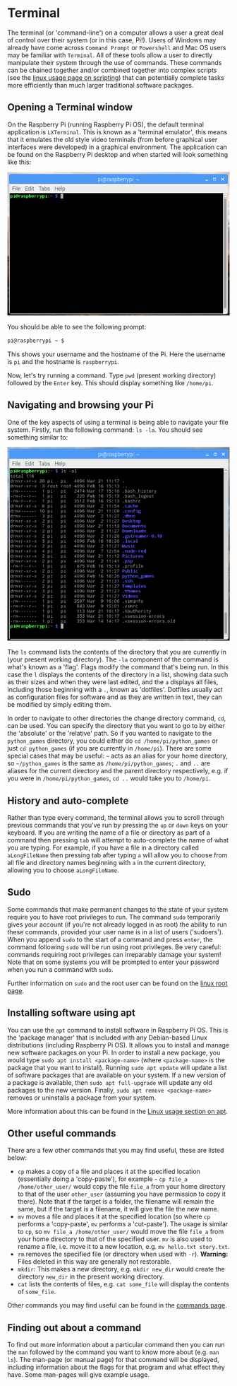 # Terminal

The terminal (or 'command-line') on a computer allows a user a great deal of control over their system (or in this case, Pi!). Users of Windows may already have come across `Command Prompt` or `Powershell` and Mac OS users may be familiar with `Terminal`. All of these tools allow a user to directly manipulate their system through the use of commands. These commands can be chained together and/or combined together into complex scripts (see the [linux usage page on scripting](../../linux/usage/scripting.md)) that can potentially complete tasks more efficiently than much larger traditional software packages.

## Opening a Terminal window

On the Raspberry Pi (running Raspberry Pi OS), the default terminal application is `LXTerminal`. This is known as a 'terminal emulator', this means that it emulates the old style video terminals (from before graphical user interfaces were developed) in a graphical environment. The application can be found on the Raspberry Pi desktop and when started will look something like this:

![Terminal screenshot](images/terminal.png)

You should be able to see the following prompt:

```bash
pi@raspberrypi ~ $
```

This shows your username and the hostname of the Pi. Here the username is `pi` and the hostname is `raspberrypi`.

Now, let's try running a command. Type `pwd` (present working directory) followed by the `Enter` key. This should display something like `/home/pi`.

## Navigating and browsing your Pi

One of the key aspects of using a terminal is being able to navigate your file system. Firstly, run the following command: `ls -la`. You should see something similar to:

![ls result](images/lsresult.png)

The `ls` command lists the contents of the directory that you are currently in (your present working directory). The `-la` component of the command is what's known as a 'flag'. Flags modify the command that's being run. In this case the `l` displays the contents of the directory in a list, showing data such as their sizes and when they were last edited, and the `a` displays all files, including those beginning with a `.`, known as 'dotfiles'. Dotfiles usually act as configuration files for software and as they are written in text, they can be modified by simply editing them.

In order to navigate to other directories the change directory command, `cd`, can be used. You can specify the directory that you want to go to by either the 'absolute' or the 'relative' path. So if you wanted to navigate to the `python_games` directory, you could either do `cd /home/pi/python_games` or just `cd python_games` (if you are currently in `/home/pi`). There are some special cases that may be useful: `~` acts as an alias for your home directory, so `~/python_games` is the same as `/home/pi/python_games`; `.` and `..` are aliases for the current directory and the parent directory respectively, e.g. if you were in `/home/pi/python_games`, `cd ..` would take you to `/home/pi`.

## History and auto-complete

Rather than type every command, the terminal allows you to scroll through previous commands that you've run by pressing the `up` or `down` keys on your keyboard. If you are writing the name of a file or directory as part of a command then pressing `tab` will attempt to auto-complete the name of what you are typing. For example, if you have a file in a directory called `aLongFileName` then pressing tab after typing `a` will allow you to choose from all file and directory names beginning with `a` in the current directory, allowing you to choose `aLongFileName`.

## Sudo

Some commands that make permanent changes to the state of your system require you to have root privileges to run. The command `sudo` temporarily gives your account (if you're not already logged in as root) the ability to run these commands, provided your user name is in a list of users ('sudoers'). When you append `sudo` to the start of a command and press `enter`, the command following `sudo` will be run using root privileges. Be very careful: commands requiring root privileges can irreparably damage your system! Note that on some systems you will be prompted to enter your password when you run a command with `sudo`.

Further information on `sudo` and the root user can be found on the [linux root page](../../linux/usage/root.md).

## Installing software using apt

You can use the `apt` command to install software in Raspberry Pi OS. This is the 'package manager' that is included with any Debian-based Linux distributions (including Raspberry Pi OS). It allows you to install and manage new software packages on your Pi. In order to install a new package, you would type `sudo apt install <package-name>` (where `<package-name>` is the package that you want to install). Running `sudo apt update` will update a list of software packages that are available on your system. If a new version of a package is available, then `sudo apt full-upgrade` will update any old packages to the new version. Finally, `sudo apt remove <package-name>` removes or uninstalls a package from your system.

More information about this can be found in the [Linux usage section on apt](../../linux/software/apt.md).

## Other useful commands

There are a few other commands that you may find useful, these are listed below:

- `cp` makes a copy of a file and places it at the specified location (essentially doing a 'copy-paste'), for example - `cp file_a /home/other_user/` would copy the file `file_a` from your home directory to that of the user `other_user` (assuming you have permission to copy it there). Note that if the target is a folder, the filename will remain the same, but if the target is a filename, it will give the file the new name.
- `mv` moves a file and places it at the specified location (so where `cp` performs a 'copy-paste', `mv` performs a 'cut-paste'). The usage is similar to `cp`, so `mv file_a /home/other_user/` would move the file `file_a` from your home directory to that of the specified user. `mv` is also used to rename a file, i.e. move it to a new location, e.g. `mv hello.txt story.txt`.
- `rm` removes the specified file (or directory when used with `-r`). **Warning:** Files deleted in this way are generally not restorable.
- `mkdir`: This makes a new directory, e.g. `mkdir new_dir` would create the directory `new_dir` in the present working directory.
- `cat` lists the contents of files, e.g. `cat some_file` will display the contents of `some_file`.

Other commands you may find useful can be found in the [commands page](../../linux/usage/commands.md).

## Finding out about a command

To find out more information about a particular command then you can run the `man` followed by the command you want to know more about (e.g. `man ls`). The man-page (or manual page) for that command will be displayed, including information about the flags for that program and what effect they have. Some man-pages will give example usage.
